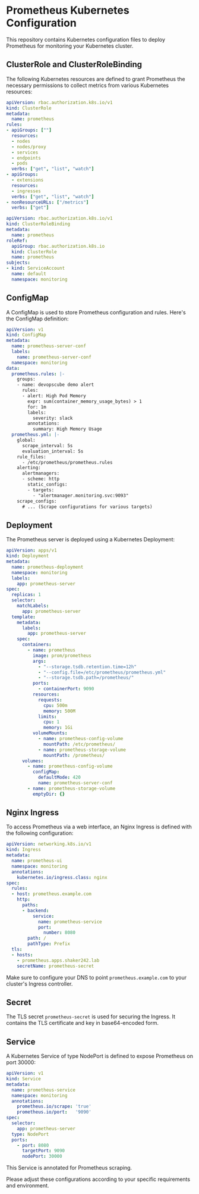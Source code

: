 # Prometheus Kubernetes Configuration

This repository contains Kubernetes configuration files to deploy Prometheus for monitoring your Kubernetes cluster.

## ClusterRole and ClusterRoleBinding

The following Kubernetes resources are defined to grant Prometheus the necessary permissions to collect metrics from various Kubernetes resources:

```yaml
apiVersion: rbac.authorization.k8s.io/v1
kind: ClusterRole
metadata:
  name: prometheus
rules:
- apiGroups: [""]
  resources:
  - nodes
  - nodes/proxy
  - services
  - endpoints
  - pods
  verbs: ["get", "list", "watch"]
- apiGroups:
  - extensions
  resources:
  - ingresses
  verbs: ["get", "list", "watch"]
- nonResourceURLs: ["/metrics"]
  verbs: ["get"]
```

```yaml
apiVersion: rbac.authorization.k8s.io/v1
kind: ClusterRoleBinding
metadata:
  name: prometheus
roleRef:
  apiGroup: rbac.authorization.k8s.io
  kind: ClusterRole
  name: prometheus
subjects:
- kind: ServiceAccount
  name: default
  namespace: monitoring
```

## ConfigMap

A ConfigMap is used to store Prometheus configuration and rules. Here's the ConfigMap definition:

```yaml
apiVersion: v1
kind: ConfigMap
metadata:
  name: prometheus-server-conf
  labels:
    name: prometheus-server-conf
  namespace: monitoring
data:
  prometheus.rules: |-
    groups:
    - name: devopscube demo alert
      rules:
      - alert: High Pod Memory
        expr: sum(container_memory_usage_bytes) > 1
        for: 1m
        labels:
          severity: slack
        annotations:
          summary: High Memory Usage
  prometheus.yml: |-
    global:
      scrape_interval: 5s
      evaluation_interval: 5s
    rule_files:
      - /etc/prometheus/prometheus.rules
    alerting:
      alertmanagers:
      - scheme: http
        static_configs:
        - targets:
          - "alertmanager.monitoring.svc:9093"
    scrape_configs:
      # ... (Scrape configurations for various targets)
```

## Deployment

The Prometheus server is deployed using a Kubernetes Deployment:

```yaml
apiVersion: apps/v1
kind: Deployment
metadata:
  name: prometheus-deployment
  namespace: monitoring
  labels:
    app: prometheus-server
spec:
  replicas: 1
  selector:
    matchLabels:
      app: prometheus-server
  template:
    metadata:
      labels:
        app: prometheus-server
    spec:
      containers:
        - name: prometheus
          image: prom/prometheus
          args:
            - "--storage.tsdb.retention.time=12h"
            - "--config.file=/etc/prometheus/prometheus.yml"
            - "--storage.tsdb.path=/prometheus/"
          ports:
            - containerPort: 9090
          resources:
            requests:
              cpu: 500m
              memory: 500M
            limits:
              cpu: 1
              memory: 1Gi
          volumeMounts:
            - name: prometheus-config-volume
              mountPath: /etc/prometheus/
            - name: prometheus-storage-volume
              mountPath: /prometheus/
      volumes:
        - name: prometheus-config-volume
          configMap:
            defaultMode: 420
            name: prometheus-server-conf
        - name: prometheus-storage-volume
          emptyDir: {}
```

## Nginx Ingress

To access Prometheus via a web interface, an Nginx Ingress is defined with the following configuration:

```yaml
apiVersion: networking.k8s.io/v1
kind: Ingress
metadata:
  name: prometheus-ui
  namespace: monitoring
  annotations:
    kubernetes.io/ingress.class: nginx
spec:
  rules:
  - host: prometheus.example.com
    http:
      paths:
      - backend:
          service:
            name: prometheus-service
            port:
              number: 8080
        path: /
        pathType: Prefix
  tls:
  - hosts:
    - prometheus.apps.shaker242.lab
    secretName: prometheus-secret
```

Make sure to configure your DNS to point `prometheus.example.com` to your cluster's Ingress controller.

## Secret

The TLS secret `prometheus-secret` is used for securing the Ingress. It contains the TLS certificate and key in base64-encoded form.

## Service

A Kubernetes Service of type NodePort is defined to expose Prometheus on port 30000:

```yaml
apiVersion: v1
kind: Service
metadata:
  name: prometheus-service
  namespace: monitoring
  annotations:
    prometheus.io/scrape: 'true'
    prometheus.io/port:   '9090'
spec:
  selector:
    app: prometheus-server
  type: NodePort
  ports:
    - port: 8080
      targetPort: 9090
      nodePort: 30000
```

This Service is annotated for Prometheus scraping.

Please adjust these configurations according to your specific requirements and environment.
